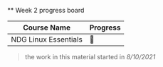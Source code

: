 ** Week 2 progress board

|Course Name | Progress|
|------------|---------| 
|NDG Linux Essentials|:arrows_counterclockwise:|

>the work in this material started in _8/10/2021_
